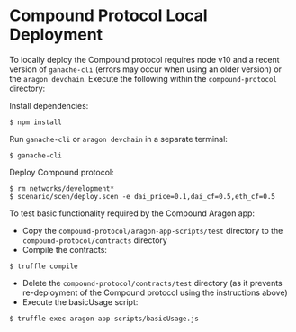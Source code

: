# Compound Protocol Local Deployment

To locally deploy the Compound protocol requires node v10 and a recent version of `ganache-cli` (errors may occur when using an older version) or the `aragon devchain`. Execute the following within the `compound-protocol` directory:

Install dependencies:
```
$ npm install
```

Run `ganache-cli` or `aragon devchain` in a separate terminal:
```
$ ganache-cli
```

Deploy Compound protocol:
```
$ rm networks/development*
$ scenario/scen/deploy.scen -e dai_price=0.1,dai_cf=0.5,eth_cf=0.5
```

To test basic functionality required by the Compound Aragon app:  
- Copy the `compound-protocol/aragon-app-scripts/test` directory to the `compound-protocol/contracts` directory  
- Compile the contracts:
```
$ truffle compile
```
- Delete the `compound-protocol/contracts/test` directory (as it prevents re-deployment of the Compound protocol using the instructions above)
- Execute the basicUsage script:
```
$ truffle exec aragon-app-scripts/basicUsage.js
```